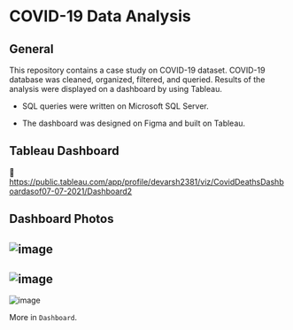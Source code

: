 # COVID-19 Data Analysis

## General

This repository contains a case study on COVID-19 dataset. COVID-19 database was cleaned, organized, filtered, and queried. Results of the analysis were displayed on a dashboard by using Tableau.

- SQL queries were written on Microsoft SQL Server.

- The dashboard was designed on Figma and built on Tableau.

## Tableau Dashboard

:link: https://public.tableau.com/app/profile/devarsh2381/viz/CovidDeathsDashboardasof07-07-2021/Dashboard2 

## Dashboard Photos

![image](https://user-images.githubusercontent.com/68999346/198082930-6bac7089-c1fc-4223-8ce5-f72e28b7e00a.png)
--
![image](https://user-images.githubusercontent.com/68999346/198083015-1eaacbd2-e1a6-4012-b9b5-5002e0d5b211.png)
--
![image](https://user-images.githubusercontent.com/68999346/198083124-fdad899f-e5ec-435c-9e15-6392c4c5b0a7.png)



More in `Dashboard`.
